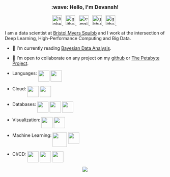<h3 align="center">
:wave: Hello, I'm Devansh!
</h3>

<p align="center">
    <a href="http://linkedin.com/in/devanshkv">
        <img src="https://edent.github.io/SuperTinyIcons/images/svg/linkedin.svg" width=30px height=30px alt="linkedin: devanshkv">
    </a>&nbsp;
    <a href="https://github.com/devanshkv">
        <img src="https://edent.github.io/SuperTinyIcons/images/svg/github.svg" width=30px height=30px alt="github: devanshkv">
    </a>&nbsp;
    <a href="mailto:devansh.kv@gmail.com">
        <img src="https://edent.github.io/SuperTinyIcons/images/svg/gmail.svg" width=30px height=30px alt="email">
    </a>&nbsp;
    <a href="https://orcid.org/0000-0003-0385-491X">
        <img src="https://edent.github.io/SuperTinyIcons/images/svg/orcid.svg" width=30px height=30px alt="github: devanshkv">
    </a>&nbsp;
    <a href="http://twitter.com/devanshkv">
        <img src="https://edent.github.io/SuperTinyIcons/images/svg/twitter.svg" width=30px height=30px alt="github: devanshkv">
    </a>&nbsp;

</p>

I am a data scientist at [Bristol Myers Squibb](https://www.bms.com) and I work at the intersection of Deep Learning, High-Performance Computing and Big Data.

- 🌱 I’m currently reading [Bayesian Data Analysis](https://avehtari.github.io/BDA_course_Aalto/).
- 👯 I’m open to collaborate on any project on my [github](https://github.com/devanshkv?tab=repositories) or [The Petabyte Project](https://github.com/thepetabyteproject).

- Languages:
    <img align="top" src="https://www.vectorlogo.zone/logos/python/python-official.svg" height="35"/>
    <img align="top" src="https://www.vectorlogo.zone/logos/gnu_bash/gnu_bash-ar21.svg" height="35" />
- Cloud:
    <img align="top" src="https://www.vectorlogo.zone/logos/amazon_aws/amazon_aws-ar21.svg" height="35" />
    <img align="top" src="https://www.vectorlogo.zone/logos/google_cloud/google_cloud-ar21.svg" height="35" />
- Databases:
    <img align="top" src="https://www.vectorlogo.zone/logos/elastic/elastic-ar21.svg" height="35" />
    <img align="top" src="https://www.vectorlogo.zone/logos/influxdata/influxdata-ar21.svg" height="35" />
    <img align="top" src="https://www.vectorlogo.zone/logos/mongodb/mongodb-ar21.svg" height="35" />
- Visualization:
    <img align="top" src="https://www.vectorlogo.zone/logos/elasticco_kibana/elasticco_kibana-ar21.svg" height="35" />
    <img align="top" src="https://www.vectorlogo.zone/logos/grafana/grafana-ar21.svg" height="35" />
- Machine Learning:
    <img align="top" src="https://www.vectorlogo.zone/logos/tensorflow/tensorflow-ar21.svg" height="45" />
    <img align="top" src="https://www.vectorlogo.zone/logos/pytorch/pytorch-ar21.svg" height="35" />
- CI/CD:
    <img align="top" src="https://edent.github.io/SuperTinyIcons/images/svg/docker.svg" height="35" />
    <img align="top" src="https://raw.githubusercontent.com/simple-icons/simple-icons/develop/icons/githubactions.svg" height="35" />
    <img align="top" src="https://raw.githubusercontent.com/simple-icons/simple-icons/develop/icons/pypi.svg" height="35" />


<p align="center">
    <a href="https://github.com/devanshkv">
      <img align="middle" src="https://github-readme-stats.vercel.app/api?username=devanshkv&count_private=true&show_icons=true&theme=vue-dark" />
    </a>   
</p>
